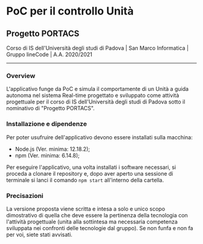 # PoC per il controllo Unità
## Progetto PORTACS
Corso di IS dell'Università degli studi di Padova |
San Marco Informatica |
Gruppo lineCode |
A.A. 2020/2021

-----------------------------------------------------

### Overview

L'applicativo funge da PoC e simula il comportamente di un Unità a guida autonoma nel sistema Real-time progettato e sviluppato come attività progettuale per il corso di IS dell'Università degli studi di Padova sotto il nominativo di "Progetto PORTACS".

### Installazione e dipendenze

Per poter usufruire dell'applicativo devono essere installati sulla macchina:
- Node.js (Ver. minima: 12.18.2);
- npm (Ver. minima: 6.14.8);

Per eseguire l'applicativo, una volta installati i software necessari, si proceda a clonare il repository e, dopo aver aperto una sessione di terminale si lanci il comando `npm start` all'interno della cartella.

### Precisazioni

La versione proposta viene scritta e intesa a solo e unico scopo dimostrativo di quella che deve essere la pertinenza della tecnologia con l'attività progettuale (unita alla sottintesa ma necessaria competenza sviluppata nei confronti delle tecnologie dal gruppo).
Se non funfa e non fa per voi, siete stati avvisati.
